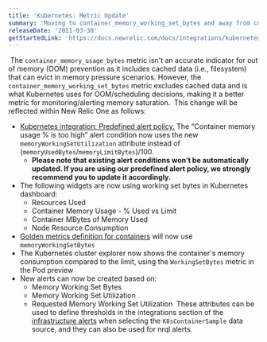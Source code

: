 ```yaml
---
title: 'Kubernetes: Metric Update'
summary: 'Moving to container_memory_working_set_bytes and away from container_memory_usage_bytes metric'
releaseDate: '2021-03-30'
getStartedLink: 'https://docs.newrelic.com/docs/integrations/kubernetes-integration/installation/kubernetes-integration-install-configure/'
---
```

​
The `container_memory_usage_bytes` metric isn't an accurate indicator for out of memory (OOM) prevention as it includes cached data (i.e., filesystem) that can evict in memory pressure scenarios. However, the `container_memory_working_set_bytes` metric excludes cached data and is what Kubernetes uses for OOM/scheduling decisions, making it a better metric for monitoring/alerting memory saturation.
​
This change will be reflected within New Relic One as follows: 
​
​
*   [Kubernetes integration: Predefined alert policy.](https://docs.newrelic.com/docs/integrations/kubernetes-integration/kubernetes-events/kubernetes-integration-predefined-alert-policy/) The “Container memory usage % is too high” alert condition now uses the new `memoryWorkingSetUtilization` attribute instead of (`memoryUsedBytes`/`memoryLimitBytes`)/100. 
    * **Please note that existing alert conditions won’t be automatically updated. If you are using our predefined alert policy, we strongly recommend you to update it accordingly.**
*   The following widgets are now using working set bytes in Kubernetes dashboard:
    *   Resources Used
    *   Container Memory Usage - % Used vs Limit
    *   Container MBytes of Memory Used
    *   Node Resource Consumption
*   [Golden metrics definition for containers](https://github.com/newrelic/entity-definitions/blob/main/definitions/infra-container/golden_metrics.yml#L10) will now use `memoryWorkingSetBytes`
*   The Kubernetes cluster explorer now shows the container's memory consumption compared to the limit, using the `WorkingSetBytes` metric in the Pod preview
*   New alerts can now be created based on:
    *   Memory Working Set Bytes
    *   Memory Working Set Utilization
    *   Requested Memory Working Set Utilization
​
These attributes can be used to define thresholds in the integrations section of the [infrastructure alerts](https://docs.newrelic.com/docs/infrastructure/new-relic-infrastructure/infrastructure-alert-conditions/infrastructure-alerts-add-edit-or-view-host-alert-information/) when selecting the `K8sContainerSample` data source, and they can also be used for nrql alerts.